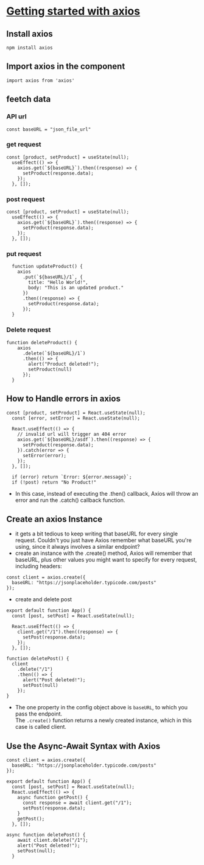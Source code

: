 # [Getting started with axios](https://axios-http.com/docs/intro)
##  Install axios
```
npm install axios
```
## Import axios in the component
```
import axios from 'axios'
```
## feetch data
 ### API url
```
const baseURL = "json_file_url"
```
### get request
```
const [product, setProduct] = useState(null);
  useEffect(() => {
    axios.get(`${baseURL}`).then((response) => {
      setProduct(response.data);
    });
  }, []);
```
### post request
```
const [product, setProduct] = useState(null);
  useEffect(() => {
    axios.get(`${baseURL}`).then((response) => {
      setProduct(response.data);
    });
  }, []);
```
### put request
```
  function updateProduct() {
    axios
      .put(`${baseURL}/1`, {
        title: "Hello World!",
        body: "This is an updated product."
      })
      .then((response) => {
        setProduct(response.data);
      });
  }
```
### Delete request
```
function deleteProduct() {
    axios
      .delete(`${baseURL}/1`)
      .then(() => {
        alert("Product deleted!");
        setProduct(null)
      });
  }
```

## How to Handle errors in axios
```
const [product, setProduct] = React.useState(null);
  const [error, setError] = React.useState(null);

  React.useEffect(() => {
    // invalid url will trigger an 404 error
    axios.get(`${baseURL}/asdf`).then((response) => {
      setProduct(response.data);
    }).catch(error => {
      setError(error);
    });
  }, []);
  
  if (error) return `Error: ${error.message}`;
  if (!post) return "No Product!"
```
* In this case, instead of executing the .then() callback, Axios will throw an error and run the .catch() callback function.

## Create an axios Instance
* it gets a bit tedious to keep writing that baseURL for every single request. Couldn't you just have Axios remember what baseURL you're using, since it always involves a similar endpoint?
* create an instance with the .create() method, Axios will remember that baseURL, plus other values you might want to specify for every request, including headers:
```
const client = axios.create({
  baseURL: "https://jsonplaceholder.typicode.com/posts" 
});
```
* create and delete post
```
export default function App() {
  const [post, setPost] = React.useState(null);

  React.useEffect(() => {
    client.get("/1").then((response) => {
      setPost(response.data);
    });
  }, []);
  ```
  ```
  function deletePost() {
    client
      .delete("/1")
      .then(() => {
        alert("Post deleted!");
        setPost(null)
      });
  }
```
* The one property in the config object above is ```baseURL```, to which you pass the endpoint.</br>
The ```.create()``` function returns a newly created instance, which in this case is called client.

## Use the Async-Await Syntax with Axios
```
const client = axios.create({
  baseURL: "https://jsonplaceholder.typicode.com/posts" 
});
```
```
export default function App() {
  const [post, setPost] = React.useState(null);
  React.useEffect(() => {
    async function getPost() {
      const response = await client.get("/1");
      setPost(response.data);
    }
    getPost();
  }, []);
```
```
async function deletePost() {
    await client.delete("/1");
    alert("Post deleted!");
    setPost(null);
  }
```
